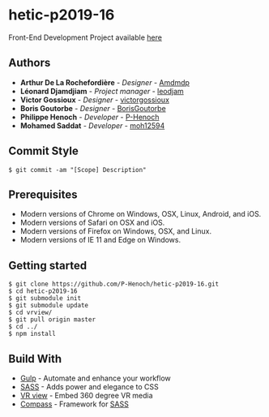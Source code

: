 # hetic-p2019-16
Front-End Development Project available [here](http://mohsadat.com/devprojet/)

## Authors

* **Arthur De La Rochefordière** - *Designer* - [Amdmdp](https://github.com/Amdmdp)
* **Léonard Djamdjiam** - *Project manager* - [leodjam](https://github.com/leodjam)
* **Victor Gossioux** - *Designer* - [victorgossioux](https://github.com/victorgossioux)
* **Boris Goutorbe** - *Designer* - [BorisGoutorbe](https://github.com/BorisGoutorbe)
* **Philippe Henoch** - *Developer* - [P-Henoch](https://github.com/P-Henoch)
* **Mohamed Saddat** - *Developer* - [moh12594](https://github.com/moh12594)

## Commit Style

```
$ git commit -am "[Scope] Description"
```

## Prerequisites

* Modern versions of Chrome on Windows, OSX, Linux, Android, and iOS.
* Modern versions of Safari on OSX and iOS.
* Modern versions of Firefox on Windows, OSX, and Linux.
* Modern versions of IE 11 and Edge on Windows.

## Getting started

```
$ git clone https://github.com/P-Henoch/hetic-p2019-16.git
$ cd hetic-p2019-16
$ git submodule init
$ git submodule update
$ cd vrview/
$ git pull origin master
$ cd ../
$ npm install
```

## Build With

* [Gulp](https://github.com/gulpjs/gulp) - Automate and enhance your workflow
* [SASS](https://github.com/sass/sass) - Adds power and elegance to CSS
* [VR view](https://github.com/P-Henoch/vrview) - Embed 360 degree VR media
* [Compass](https://github.com/Compass/compass) - Framework for [SASS](https://github.com/sass/sass)
